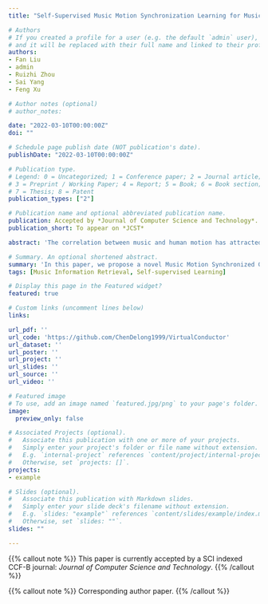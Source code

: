 ```yaml
---
title: "Self-Supervised Music Motion Synchronization Learning for Music-Driven Conducting Motion Generation"

# Authors
# If you created a profile for a user (e.g. the default `admin` user), write the username (folder name) here 
# and it will be replaced with their full name and linked to their profile.
authors:
- Fan Liu
- admin
- Ruizhi Zhou
- Sai Yang
- Feng Xu

# Author notes (optional)
# author_notes:

date: "2022-03-10T00:00:00Z"
doi: ""

# Schedule page publish date (NOT publication's date).
publishDate: "2022-03-10T00:00:00Z"

# Publication type.
# Legend: 0 = Uncategorized; 1 = Conference paper; 2 = Journal article;
# 3 = Preprint / Working Paper; 4 = Report; 5 = Book; 6 = Book section;
# 7 = Thesis; 8 = Patent
publication_types: ["2"]

# Publication name and optional abbreviated publication name.
publication: Accepted by *Journal of Computer Science and Technology*. 
publication_short: To appear on *JCST*

abstract: 'The correlation between music and human motion has attracted widespread research attention. Although recent studies have successfully generated motion for singers, dancers, and musicians, few have explored motion generation for orchestral conductors. The generation of music-driven conducting motion should consider not only the basic music beats, but also mid-level music structures, high-level music semantic expressions, and hints for different parts of orchestras (strings, woodwind, etc.). However, most existing conducting motion generation methods rely heavily on human-designed rules, which significantly limits the quality of generated motion. Therefore, we propose a novel Music Motion Synchronized Generative Adversarial Network (M2S-GAN), which generates motions according to the automatically learned music representations. More specifically, M2S-GAN is a cross-modal generative network comprising four components: 1) a music encoder that encodes the music signal; 2) a generator that generates conducting motion from the music codes; 3) a motion encoder that encodes the motion; 4) a discriminator that differentiates the real and generated motions. These four components respectively imitate four key aspects of human conductors: understanding music, interpreting music, precision and elegance. The music and motion encoders are first jointly trained by a self-supervised contrastive loss, and can thus help to facilitate the music motion synchronization during the following adversarial learning process. To verify the effectiveness of our method we construct a large-scale dataset, named ConductorMotion100, which consists of an unprecedented 100 hours of conducting motion data. Extensive experiments on ConductorMotion100 demonstrate the effectiveness of M2S-GAN. Our proposed approach outperforms various comparison methods both quantitatively and qualitatively. Through visualization, we show that our approach can generate plausible, diverse, and music-synchronized conducting motion. To facilitate future research, both the dataset and experimental codes are open-sourced.'

# Summary. An optional shortened abstract.
summary: 'In this paper, we propose a novel Music Motion Synchronized Generative Adversarial Network (M2S-GAN), which generates motions according to the automatically learned music representations. <br/>This paper is currently accepted by a SCI indexed CCF-B journal: _Journal of Computer Science and Technology_.'
tags: [Music Information Retrieval, Self-supervised Learning]

# Display this page in the Featured widget?
featured: true

# Custom links (uncomment lines below)
links:

url_pdf: ''
url_code: 'https://github.com/ChenDelong1999/VirtualConductor'
url_dataset: ''
url_poster: ''
url_project: ''
url_slides: ''
url_source: ''
url_video: ''

# Featured image
# To use, add an image named `featured.jpg/png` to your page's folder. 
image:
  preview_only: false

# Associated Projects (optional).
#   Associate this publication with one or more of your projects.
#   Simply enter your project's folder or file name without extension.
#   E.g. `internal-project` references `content/project/internal-project/index.md`.
#   Otherwise, set `projects: []`.
projects:
- example

# Slides (optional).
#   Associate this publication with Markdown slides.
#   Simply enter your slide deck's filename without extension.
#   E.g. `slides: "example"` references `content/slides/example/index.md`.
#   Otherwise, set `slides: ""`.
slides: ""

---
```


{{% callout note %}}
This paper is currently accepted by a SCI indexed CCF-B journal: _Journal of Computer Science and Technology_.
{{% /callout %}}

{{% callout note %}}
Corresponding author paper.
{{% /callout %}}
